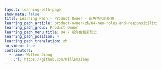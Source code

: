 ```yaml
---
layout: learning-path-page
show_meta: false
title: Learning Path - Product Owner - 新角色和新职责
learning_path_article: product-owner/zh/04-new-roles-and-responsibilities-article-zh.asciidoc
learning_path_group: Product Owner
learning_path_menu_title: 04 - 新角色和新职责
learning_path_position: 4
learning_path_translation: zh
no_video: true
contributors:
  - name: Willem Jiang
    url: https://github.com/WillemJiang
---
```

<!--- This file autogenerated from https://github.com/InnerSourceCommons/InnerSourceLearningPath/blob/master/scripts/generate_learning_path_markdown.js -->